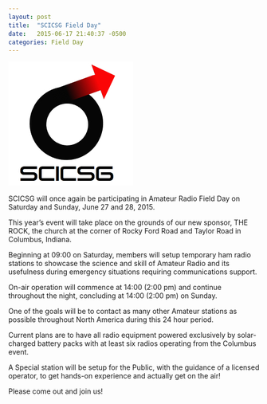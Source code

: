 ```yaml
---
layout: post
title:  "SCICSG Field Day"
date:   2015-06-17 21:40:37 -0500
categories: Field Day
---
```


![Field Day](/Images/logo.jpg "SCICSG")

SCICSG will once again be participating in Amateur Radio Field Day on Saturday and Sunday, June 27 and 28, 2015.

This year’s event will take place on the grounds of our new sponsor, THE ROCK, the church at the corner of Rocky Ford Road and Taylor Road in Columbus, Indiana.

Beginning at 09:00 on Saturday, members will setup temporary ham radio stations to showcase the science and skill of Amateur Radio and its usefulness during emergency situations requiring communications support.

On-air operation will commence at 14:00 (2:00 pm) and continue throughout the night, concluding at 14:00 (2:00 pm) on Sunday.

One of the goals will be to contact as many other Amateur stations as possible throughout North America during this 24 hour period.

Current plans are to have all radio equipment powered exclusively by solar-charged battery packs with at least six radios operating from the Columbus event.

A Special station will be setup for the Public, with the guidance of a licensed operator,  to get hands-on experience and actually get on the air!

Please come out and join us!